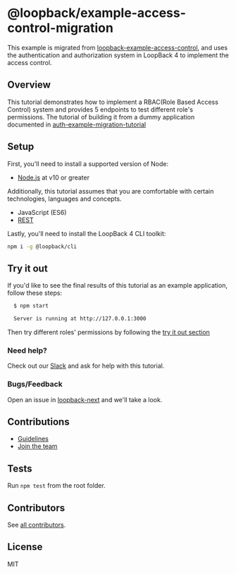 # @loopback/example-access-control-migration

This example is migrated from
[loopback-example-access-control](https://github.com/strongloop/loopback-example-access-control),
and uses the authentication and authorization system in LoopBack 4 to implement
the access control.

## Overview

This tutorial demonstrates how to implement a RBAC(Role Based Access Control)
system and provides 5 endpoints to test different role's permissions. The
tutorial of building it from a dummy application documented in
[auth-example-migration-tutorial](https://loopback.io/doc/en/lb4/migration-auth-access-control-example.html)

## Setup

First, you'll need to install a supported version of Node:

- [Node.js](https://nodejs.org/en/) at v10 or greater

Additionally, this tutorial assumes that you are comfortable with certain
technologies, languages and concepts.

- JavaScript (ES6)
- [REST](http://www.restapitutorial.com/lessons/whatisrest.html)

Lastly, you'll need to install the LoopBack 4 CLI toolkit:

```sh
npm i -g @loopback/cli
```

## Try it out

If you'd like to see the final results of this tutorial as an example
application, follow these steps:

```sh
  $ npm start

  Server is running at http://127.0.0.1:3000
```

Then try different roles' permissions by following the
[try it out section](https://github.com/strongloop/loopback-next/blob/auth-migration/docs/site/migration/auth/migration-auth-access-control-example.md#try-it-out)

### Need help?

Check out our
[Slack](https://join.slack.com/t/loopbackio/shared_invite/zt-8lbow73r-SKAKz61Vdao~_rGf91pcsw)
and ask for help with this tutorial.

### Bugs/Feedback

Open an issue in [loopback-next](https://github.com/strongloop/loopback-next)
and we'll take a look.

## Contributions

- [Guidelines](https://github.com/strongloop/loopback-next/blob/master/docs/CONTRIBUTING.md)
- [Join the team](https://github.com/strongloop/loopback-next/issues/110)

## Tests

Run `npm test` from the root folder.

## Contributors

See
[all contributors](https://github.com/strongloop/loopback-next/graphs/contributors).

## License

MIT
